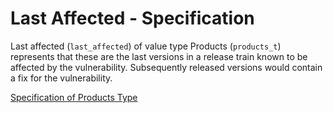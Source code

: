 # Last Affected - Specification

Last affected (`last_affected`) of value type Products (`products_t`) represents that these are the last versions in a release train known to be affected by the vulnerability.
Subsequently released versions would contain a fix for the vulnerability.

[Specification of Products Type](types/products-spec.en.md)
